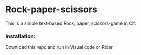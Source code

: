 # Rock-paper-scissors

This is a simple text-based Rock, paper, scissors-game in C#.

### Installation:
Download this repo and run in Visual code or Rider.
